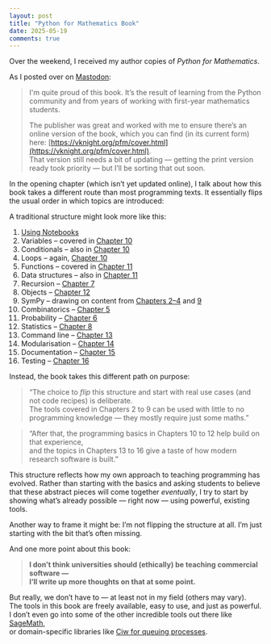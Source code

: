 ```yaml
---
layout: post
title: "Python for Mathematics Book"
date: 2025-05-19
comments: true
---
```


Over the weekend, I received my author copies of _Python for Mathematics_.

As I posted over on [Mastodon](https://fosstodon.org/@vinceknight):

> I'm quite proud of this book. It’s the result of learning from the Python community and from years of working with first-year mathematics students.
>
> The publisher was great and worked with me to ensure there’s an online version of the book, which you can find (in its current form) here: [https://vknight.org/pfm/cover.html](https://vknight.org/pfm/cover.html).  
> That version still needs a bit of updating — getting the print version ready took priority — but I’ll be sorting that out soon.

In the opening chapter (which isn’t yet updated online), I talk about how this book takes a different route than most programming texts. It essentially flips the usual order in which topics are introduced:

A traditional structure might look more like this:

1. [Using Notebooks](https://vknight.org/pfm/tools-for-mathematics/01-using-notebooks/introduction/main.html)
2. Variables – covered in [Chapter 10](https://vknight.org/pfm/building-tools/01-variables-conditionals-loops/introduction/main.html)
3. Conditionals – also in [Chapter 10](https://vknight.org/pfm/building-tools/01-variables-conditionals-loops/introduction/main.html)
4. Loops – again, [Chapter 10](https://vknight.org/pfm/building-tools/01-variables-conditionals-loops/introduction/main.html)
5. Functions – covered in [Chapter 11](https://vknight.org/pfm/building-tools/02-functions-and-data-structures/introduction/main.html)
6. Data structures – also in [Chapter 11](https://vknight.org/pfm/building-tools/02-functions-and-data-structures/introduction/main.html)
7. Recursion – [Chapter 7](https://vknight.org/pfm/tools-for-mathematics/07-sequences/introduction/main.html)
8. Objects – [Chapter 12](https://vknight.org/pfm/building-tools/03-objects/introduction/main.html)
9. SymPy – drawing on content from [Chapters 2–4](https://vknight.org/pfm/tools-for-mathematics/02-algebra/introduction/main.html) and [9](https://vknight.org/pfm/tools-for-mathematics/09-differential-equations/introduction/main.html)
10. Combinatorics – [Chapter 5](https://vknight.org/pfm/tools-for-mathematics/05-combinations-permutations/introduction/main.html)
11. Probability – [Chapter 6](https://vknight.org/pfm/tools-for-mathematics/06-probability/introduction/main.html)
12. Statistics – [Chapter 8](https://vknight.org/pfm/tools-for-mathematics/08-statistics/introduction/main.html)
13. Command line – [Chapter 13](https://vknight.org/pfm/building-tools/04-editor-and-cli/introduction/main.html)
14. Modularisation – [Chapter 14](https://vknight.org/pfm/building-tools/05-modularisation/introduction/main.html)
15. Documentation – [Chapter 15](https://vknight.org/pfm/building-tools/06-documentation/introduction/main.html)
16. Testing – [Chapter 16](https://vknight.org/pfm/building-tools/07-testing/introduction/main.html)

Instead, the book takes this different path on purpose:

> “The choice to _flip_ this structure and start with real use cases (and not code recipes) is deliberate.  
> The tools covered in Chapters 2 to 9 can be used with little to no programming knowledge — they mostly require just some maths.”

> “After that, the programming basics in Chapters 10 to 12 help build on that experience,  
> and the topics in Chapters 13 to 16 give a taste of how modern research software is built.”

This structure reflects how my own approach to teaching programming has evolved. Rather than starting with the basics and asking students to believe that these abstract pieces will come together _eventually_, I try to start by showing what’s already possible — right now — using powerful, existing tools.

Another way to frame it might be: I’m not flipping the structure at all. I’m just starting with the bit that’s often missing.

And one more point about this book:

> **I don’t think universities should (ethically) be teaching commercial software —  
> I’ll write up more thoughts on that at some point.**

But really, we don’t have to — at least not in my field (others may vary).  
The tools in this book are freely available, easy to use, and just as powerful.  
I don’t even go into some of the other incredible tools out there like [SageMath](https://www.sagemath.org),  
or domain-specific libraries like [Ciw for queuing processes](https://ciw.readthedocs.io).
